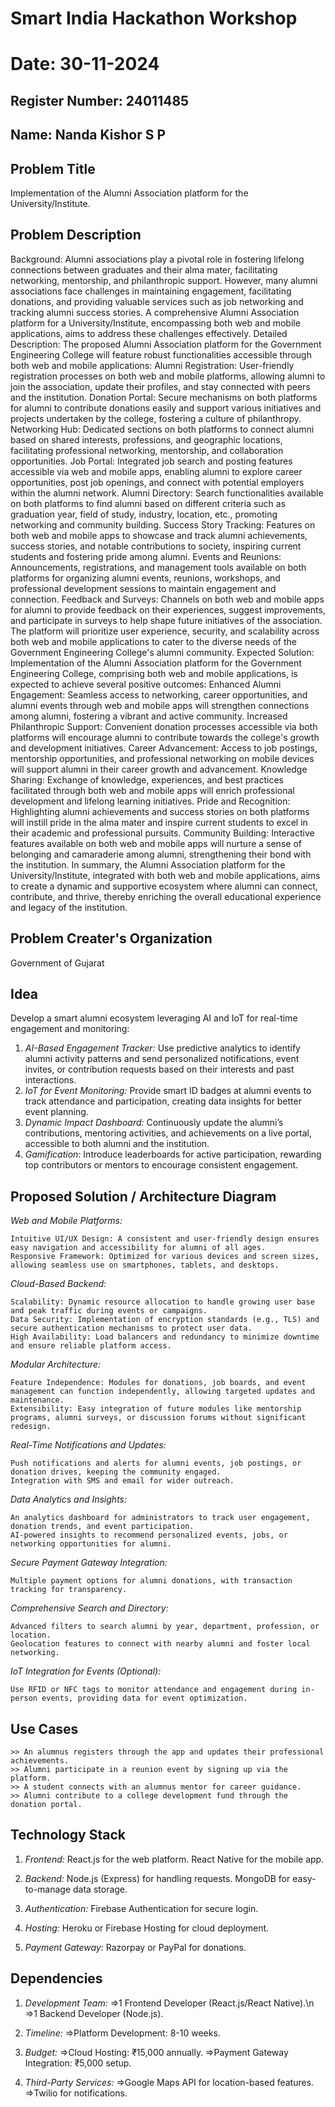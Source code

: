 # Smart India Hackathon Workshop
# Date: 30-11-2024
## Register Number: 24011485
## Name: Nanda Kishor S P
## Problem Title
Implementation of the Alumni Association platform for the University/Institute.
## Problem Description
Background: Alumni associations play a pivotal role in fostering lifelong connections between graduates and their alma mater, facilitating networking, mentorship, and philanthropic support. However, many alumni associations face challenges in maintaining engagement, facilitating donations, and providing valuable services such as job networking and tracking alumni success stories. A comprehensive Alumni Association platform for a University/Institute, encompassing both web and mobile applications, aims to address these challenges effectively. Detailed Description: The proposed Alumni Association platform for the Government Engineering College will feature robust functionalities accessible through both web and mobile applications: Alumni Registration: User-friendly registration processes on both web and mobile platforms, allowing alumni to join the association, update their profiles, and stay connected with peers and the institution. Donation Portal: Secure mechanisms on both platforms for alumni to contribute donations easily and support various initiatives and projects undertaken by the college, fostering a culture of philanthropy. Networking Hub: Dedicated sections on both platforms to connect alumni based on shared interests, professions, and geographic locations, facilitating professional networking, mentorship, and collaboration opportunities. Job Portal: Integrated job search and posting features accessible via web and mobile apps, enabling alumni to explore career opportunities, post job openings, and connect with potential employers within the alumni network. Alumni Directory: Search functionalities available on both platforms to find alumni based on different criteria such as graduation year, field of study, industry, location, etc., promoting networking and community building. Success Story Tracking: Features on both web and mobile apps to showcase and track alumni achievements, success stories, and notable contributions to society, inspiring current students and fostering pride among alumni. Events and Reunions: Announcements, registrations, and management tools available on both platforms for organizing alumni events, reunions, workshops, and professional development sessions to maintain engagement and connection. Feedback and Surveys: Channels on both web and mobile apps for alumni to provide feedback on their experiences, suggest improvements, and participate in surveys to help shape future initiatives of the association. The platform will prioritize user experience, security, and scalability across both web and mobile applications to cater to the diverse needs of the Government Engineering College's alumni community. Expected Solution: Implementation of the Alumni Association platform for the Government Engineering College, comprising both web and mobile applications, is expected to achieve several positive outcomes: Enhanced Alumni Engagement: Seamless access to networking, career opportunities, and alumni events through web and mobile apps will strengthen connections among alumni, fostering a vibrant and active community. Increased Philanthropic Support: Convenient donation processes accessible via both platforms will encourage alumni to contribute towards the college's growth and development initiatives. Career Advancement: Access to job postings, mentorship opportunities, and professional networking on mobile devices will support alumni in their career growth and advancement. Knowledge Sharing: Exchange of knowledge, experiences, and best practices facilitated through both web and mobile apps will enrich professional development and lifelong learning initiatives. Pride and Recognition: Highlighting alumni achievements and success stories on both platforms will instill pride in the alma mater and inspire current students to excel in their academic and professional pursuits. Community Building: Interactive features available on both web and mobile apps will nurture a sense of belonging and camaraderie among alumni, strengthening their bond with the institution. In summary, the Alumni Association platform for the University/Institute, integrated with both web and mobile applications, aims to create a dynamic and supportive ecosystem where alumni can connect, contribute, and thrive, thereby enriching the overall educational experience and legacy of the institution.
## Problem Creater's Organization
Government of Gujarat

## Idea

Develop a smart alumni ecosystem leveraging AI and IoT for real-time engagement and monitoring:

1. *AI-Based Engagement Tracker:* Use predictive analytics to identify alumni activity patterns and send personalized notifications, event invites, or contribution requests based on their interests and past interactions.
2. *IoT for Event Monitoring:* Provide smart ID badges at alumni events to track attendance and participation, creating data insights for better event planning.
3. *Dynamic Impact Dashboard:* Continuously update the alumni’s contributions, mentoring activities, and achievements on a live portal, accessible to both alumni and the institution.
4. *Gamification:* Introduce leaderboards for active participation, rewarding top contributors or mentors to encourage consistent engagement.


## Proposed Solution / Architecture Diagram

*Web and Mobile Platforms:*

    Intuitive UI/UX Design: A consistent and user-friendly design ensures easy navigation and accessibility for alumni of all ages.
    Responsive Framework: Optimized for various devices and screen sizes, allowing seamless use on smartphones, tablets, and desktops.


*Cloud-Based Backend:*

    Scalability: Dynamic resource allocation to handle growing user base and peak traffic during events or campaigns.
    Data Security: Implementation of encryption standards (e.g., TLS) and secure authentication mechanisms to protect user data.
    High Availability: Load balancers and redundancy to minimize downtime and ensure reliable platform access.


*Modular Architecture:*

    Feature Independence: Modules for donations, job boards, and event management can function independently, allowing targeted updates and maintenance.
    Extensibility: Easy integration of future modules like mentorship programs, alumni surveys, or discussion forums without significant redesign.


*Real-Time Notifications and Updates:*

    Push notifications and alerts for alumni events, job postings, or donation drives, keeping the community engaged.
    Integration with SMS and email for wider outreach.


*Data Analytics and Insights:*

    An analytics dashboard for administrators to track user engagement, donation trends, and event participation.
    AI-powered insights to recommend personalized events, jobs, or networking opportunities for alumni.


*Secure Payment Gateway Integration:*

    Multiple payment options for alumni donations, with transaction tracking for transparency.


*Comprehensive Search and Directory:*

    Advanced filters to search alumni by year, department, profession, or location.
    Geolocation features to connect with nearby alumni and foster local networking.


*IoT Integration for Events (Optional):*

    Use RFID or NFC tags to monitor attendance and engagement during in-person events, providing data for event optimization.

## Use Cases

    >> An alumnus registers through the app and updates their professional achievements.
    >> Alumni participate in a reunion event by signing up via the platform.
    >> A student connects with an alumnus mentor for career guidance.
    >> Alumni contribute to a college development fund through the donation portal.

## Technology Stack

1. *Frontend:*
React.js for the web platform.
React Native for the mobile app.

2. *Backend:*
Node.js (Express) for handling requests.
MongoDB for easy-to-manage data storage.

3. *Authentication:*
Firebase Authentication for secure login.

4. *Hosting:*
Heroku or Firebase Hosting for cloud deployment.

5. *Payment Gateway:*
Razorpay or PayPal for donations.


## Dependencies

1. *Development Team:*
    =>1 Frontend Developer (React.js/React Native).\n
    =>1 Backend Developer (Node.js).

2. *Timeline:*
    =>Platform Development: 8-10 weeks.

3. *Budget:*
    =>Cloud Hosting: ₹15,000 annually.
    =>Payment Gateway Integration: ₹5,000 setup.

4. *Third-Party Services:*
    =>Google Maps API for location-based features.
    =>Twilio for notifications.

